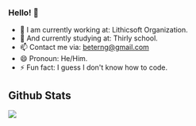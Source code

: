 ### Hello! 👋

- 🔭 I am currently working at: Lithicsoft Organization.
- 🌱 And currently studying at: Thirly school.
- 📫 Contact me via: beterng@gmail.com 
- 😄 Pronoun: He/Him.
- ⚡ Fun fact: I guess I don't know how to code.

## Github Stats
<a href="#"><img align="center" src="https://github-readme-stats.vercel.app/api?username=beterng&theme=nord&show_icons=true&hide_border=true&count_private=true" /></a>